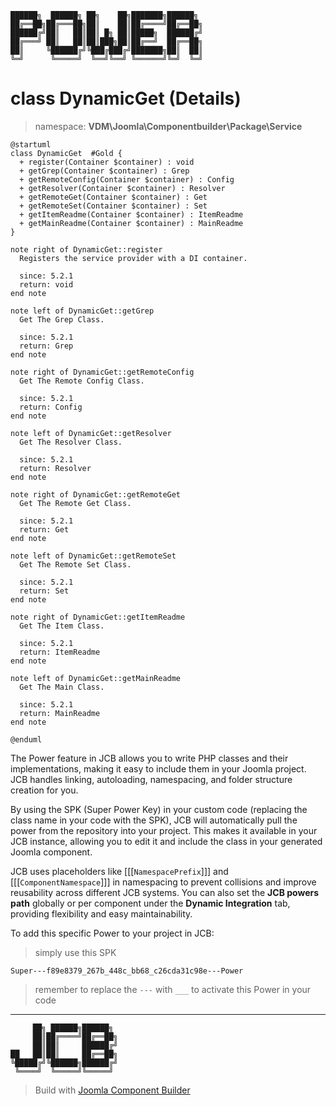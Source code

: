 ```
██████╗  ██████╗ ██╗    ██╗███████╗██████╗
██╔══██╗██╔═══██╗██║    ██║██╔════╝██╔══██╗
██████╔╝██║   ██║██║ █╗ ██║█████╗  ██████╔╝
██╔═══╝ ██║   ██║██║███╗██║██╔══╝  ██╔══██╗
██║     ╚██████╔╝╚███╔███╔╝███████╗██║  ██║
╚═╝      ╚═════╝  ╚══╝╚══╝ ╚══════╝╚═╝  ╚═╝
```
# class DynamicGet (Details)
> namespace: **VDM\Joomla\Componentbuilder\Package\Service**

```uml
@startuml
class DynamicGet  #Gold {
  + register(Container $container) : void
  + getGrep(Container $container) : Grep
  + getRemoteConfig(Container $container) : Config
  + getResolver(Container $container) : Resolver
  + getRemoteGet(Container $container) : Get
  + getRemoteSet(Container $container) : Set
  + getItemReadme(Container $container) : ItemReadme
  + getMainReadme(Container $container) : MainReadme
}

note right of DynamicGet::register
  Registers the service provider with a DI container.

  since: 5.2.1
  return: void
end note

note left of DynamicGet::getGrep
  Get The Grep Class.

  since: 5.2.1
  return: Grep
end note

note right of DynamicGet::getRemoteConfig
  Get The Remote Config Class.

  since: 5.2.1
  return: Config
end note

note left of DynamicGet::getResolver
  Get The Resolver Class.

  since: 5.2.1
  return: Resolver
end note

note right of DynamicGet::getRemoteGet
  Get The Remote Get Class.

  since: 5.2.1
  return: Get
end note

note left of DynamicGet::getRemoteSet
  Get The Remote Set Class.

  since: 5.2.1
  return: Set
end note

note right of DynamicGet::getItemReadme
  Get The Item Class.

  since: 5.2.1
  return: ItemReadme
end note

note left of DynamicGet::getMainReadme
  Get The Main Class.

  since: 5.2.1
  return: MainReadme
end note
 
@enduml
```

The Power feature in JCB allows you to write PHP classes and their implementations, making it easy to include them in your Joomla project. JCB handles linking, autoloading, namespacing, and folder structure creation for you.

By using the SPK (Super Power Key) in your custom code (replacing the class name in your code with the SPK), JCB will automatically pull the power from the repository into your project. This makes it available in your JCB instance, allowing you to edit it and include the class in your generated Joomla component.

JCB uses placeholders like [[[`NamespacePrefix`]]] and [[[`ComponentNamespace`]]] in namespacing to prevent collisions and improve reusability across different JCB systems. You can also set the **JCB powers path** globally or per component under the **Dynamic Integration** tab, providing flexibility and easy maintainability.

To add this specific Power to your project in JCB:

> simply use this SPK
```
Super---f89e8379_267b_448c_bb68_c26cda31c98e---Power
```
> remember to replace the `---` with `___` to activate this Power in your code

---
```
     ██╗ ██████╗██████╗
     ██║██╔════╝██╔══██╗
     ██║██║     ██████╔╝
██   ██║██║     ██╔══██╗
╚█████╔╝╚██████╗██████╔╝
 ╚════╝  ╚═════╝╚═════╝
```
> Build with [Joomla Component Builder](https://git.vdm.dev/joomla/Component-Builder)

